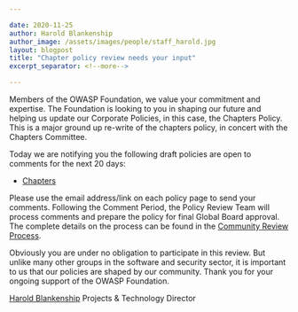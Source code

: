 ```yaml
---

date: 2020-11-25
author: Harold Blankenship
author_image: /assets/images/people/staff_harold.jpg
layout: blogpost
title: "Chapter policy review needs your input"
excerpt_separator: <!--more-->

---
```


Members of the OWASP Foundation, we value your commitment and expertise. The Foundation is looking to you in shaping our future and helping us update our Corporate Policies, in this case, the Chapters Policy. This is a major ground up re-write of the chapters policy, in concert with the Chapters Committee.

<!--more-->

Today we are notifying you the following draft policies are open to comments for the next 20 days:

- [Chapters](https://owasp.org/www-policy/operational/chapters)

Please use the email address/link on each policy page to send your comments. Following the Comment Period, the Policy Review Team will process comments and prepare the policy for final Global Board approval. The complete details on the process can be found in the [Community Review Process](https://owasp.org/www-policy/operational/community-review-process).

Obviously you are under no obligation to participate in this review. But unlike many other groups in the software and security sector, it is important to us that our policies are shaped by our community. Thank you for your ongoing support of the OWASP Foundation.

[Harold Blankenship](mailto:harold.blankenship@owasp.com)
Projects & Technology Director
